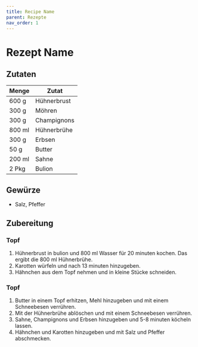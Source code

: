 ```yaml
---
title: Recipe Name
parent: Rezepte
nav_order: 1
---
```


# Rezept Name

## Zutaten

| Menge | Zutat |
| --- | --- |
|600 g|Hühnerbrust|
|300 g|Möhren|
|300 g|Champignons|
|800 ml|Hühnerbrühe|
|300 g|Erbsen|
|50 g|Butter|
|200 ml|Sahne|
|2 Pkg|Bulion|

## Gewürze
- Salz, Pfeffer

## Zubereitung
### Topf
1. Hühnerbrust in bulion und 800 ml Wasser für 20 minuten kochen. Das ergibt die 800 ml Hühnerbrühe.
2. Karotten würfeln und nach 13 minuten hinzugeben.
3. Hähnchen aus dem Topf nehmen und in kleine Stücke schneiden.

### Topf
1. Butter in einem Topf erhitzen, Mehl hinzugeben und mit einem Schneebesen verrühren.
2. Mit der Hühnerbrühe ablöschen und mit einem Schneebesen verrühren.
3. Sahne, Champignons und Erbsen hinzugeben und 5-8 minuten köcheln lassen.
4. Hähnchen und Karotten hinzugeben und mit Salz und Pfeffer abschmecken.

